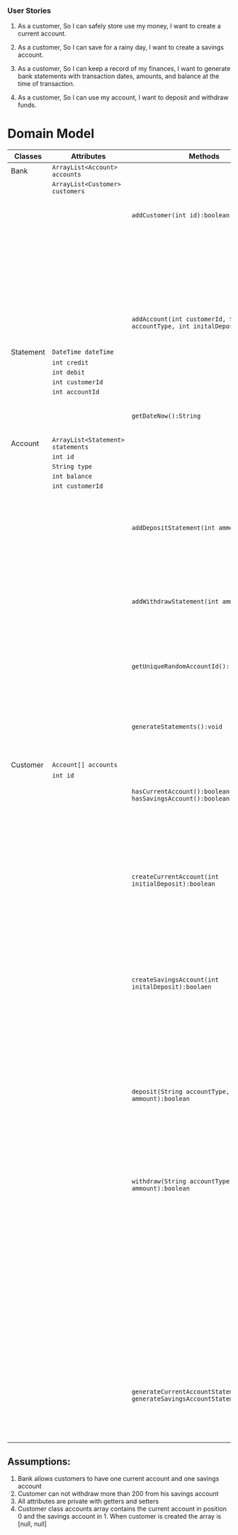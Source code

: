 ### User Stories
1. As a customer,
So I can safely store use my money,
I want to create a current account.

2. As a customer,
So I can save for a rainy day,
I want to create a savings account.

3. As a customer,
So I can keep a record of my finances,
I want to generate bank statements with transaction dates, amounts, and balance at the time of transaction.

4. As a customer,
So I can use my account,
I want to deposit and withdraw funds.


# Domain Model
| Classes   | Attributes                        | Methods                                                                            | Scenarios                                                      | Outcomes                                                                            |
|-----------|-----------------------------------|------------------------------------------------------------------------------------|----------------------------------------------------------------|-------------------------------------------------------------------------------------|
| Bank      | `ArrayList<Account> accounts`     |                                                                                    |                                                                |                                                                                     |
|           | `ArrayList<Customer> customers`   |                                                                                    |                                                                |                                                                                     |
|           |                                   | `addCustomer(int id):boolean`                                                      | Bank already has a customer with this id                       | returns false                                                                       |
|           |                                   |                                                                                    | ID is unused, customer can be created                          | customer is created and inserted in the customers arraylist, returns true           |
|           |                                   | `addAccount(int customerId, String accountType, int initalDeposit):void`           | used whenever a customer creates an account                    | account is inserted in the accounts arraylist                                       |
| Statement | `DateTime dateTime`               |                                                                                    |                                                                |                                                                                     |
|           | `int credit`                      |                                                                                    |                                                                |                                                                                     |
|           | `int debit`                       |                                                                                    |                                                                |                                                                                     |
|           | `int customerId`                  |                                                                                    |                                                                |                                                                                     |
|           | `int accountId`                   |                                                                                    |                                                                |                                                                                     |
|           |                                   | `getDateNow():String`                                                              | used to get the date of statement's creation                   | returns a date formatted as a string                                                |
| Account   | `ArrayList<Statement> statements` |                                                                                    |                                                                |                                                                                     |
|           | `int id`                          |                                                                                    |                                                                |                                                                                     |
|           | `String type`                     |                                                                                    |                                                                |                                                                                     |
|           | `int balance`                     |                                                                                    |                                                                |                                                                                     |
|           | `int customerId`                  |                                                                                    |                                                                |                                                                                     |
|           |                                   | `addDepositStatement(int ammount):void`                                            | used when an account is created and for every deposit          | creates statement and adds it to the statements arraylist of the particular account |
|           |                                   | `addWithdrawStatement(int ammount):void`                                           | used whenever a withdraw happens                               | creates statement and adds it to the statements arraylist of the particular account |
|           |                                   | `getUniqueRandomAccountId(): int`                                                  | used when an account needs to be created                       | creates 4 random integers, concatenates them and returns the id                     |
|           |                                   | `generateStatements():void`                                                        |                                                                | prints out all the statements of the account in a specific format                   |
| Customer  | `Account[] accounts`              |                                                                                    |                                                                |                                                                                     |
|           | `int id`                          |                                                                                    |                                                                |                                                                                     |
|           |                                   | `hasCurrentAccount():boolean / hasSavingsAccount():boolean`                        | customer has such an account                                   | returns true                                                                        |
|           |                                   |                                                                                    | customer does not have such an account                         | returns false                                                                       |
|           |                                   | `createCurrentAccount(int initialDeposit):boolean`                                 | 1. customer does not already have current account              | creates current account, returns true                                               |
|           |                                   |                                                                                    | 1. customer already has a current account                      | returns false                                                                       |
|           |                                   | `createSavingsAccount(int initalDeposit):boolaen`                                  | 2. customer already has a savings account                      | returns false                                                                       |
|           |                                   |                                                                                    | 2. customer does not already have a savings account            | creates savings account, returns true                                               |
|           |                                   | `deposit(String accountType, int ammount):boolean`                                 | 4. customer does not have such an account                      | returns false                                                                       |
|           |                                   |                                                                                    | 4. customer has such an account                                | increases the account's balance, returns true                                       |
|           |                                   | `withdraw(String accountType, int ammount):boolean`                                | 4. asking for more money than the account has                  | returns false                                                                       |
|           |                                   |                                                                                    | 4. customer does not have such an account                      | returns false                                                                       |
|           |                                   |                                                                                    | 4. try to withdraw more than 200 from savings account          | returns false                                                                       |
|           |                                   |                                                                                    | 4. account exists and has enough balance to make this withdraw | returns true                                                                        |
|           |                                   | `generateCurrentAccountStatements():void/ generateSavingsAccountStatements():void` | 5. account exists                                              | prints all statements made for the chosen account                                   |
|           |                                   |                                                                                    | 5. no such account                                             | returns false                                                                       |
|           |                                   |                                                                                    |                                                                |                                                                                     |


## Assumptions:
1. Bank allows customers to have one current account and one savings account
2. Customer can not withdraw more than 200 from his savings account
3. All attributes are private with getters and setters
4. Customer class accounts array contains the current account in position 0 and the savings account in 1. When customer is created the array is [null, null]